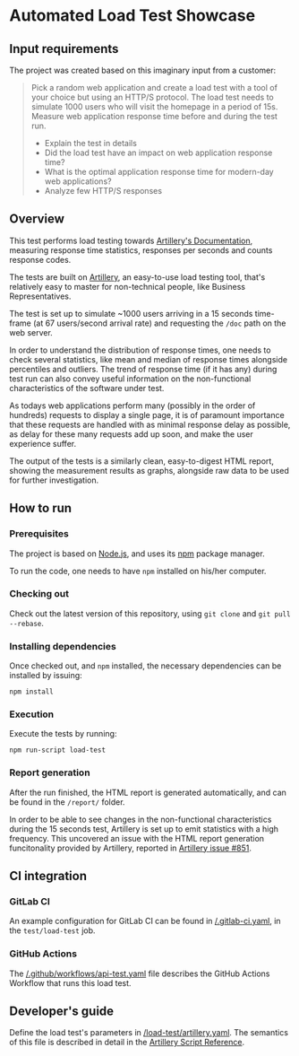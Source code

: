 # Automated Load Test Showcase
## Input requirements

The project was created based on this imaginary input from a customer:

> Pick a random web application and create a load test with a tool of your choice but using an HTTP/S protocol. The load test needs to simulate 1000 users who will visit the homepage in a period of 15s. Measure web application response time before and during the test run.
>    * Explain the test in details
>    * Did the load test have an impact on web application response time?
>    * What is the optimal application response time for modern-day web applications?
>    * Analyze few HTTP/S responses

## Overview

This test performs load testing towards [Artillery's Documentation](https://artillery.io/docs), measuring response time statistics, responses per seconds and counts response codes.

The tests are built on [Artillery](https://artillery.io/), an easy-to-use load testing tool, that's relatively easy to master for non-technical people, like Business Representatives.

The test is set up to simulate ~1000 users arriving in a 15 seconds time-frame (at 67 users/second arrival rate) and requesting the `/doc` path on the web server.

In order to understand the distribution of response times, one needs to check several statistics, like mean and median of response times alongside percentiles and outliers. The trend of response time (if it has any) during test run can also convey useful information on the non-functional characteristics of the software under test.

As todays web applications perform many (possibly in the order of hundreds) requests to display a single page, it is of paramount importance that these requests are handled with as minimal response delay as possible, as delay for these many requests add up soon, and make the user experience suffer.

The output of the tests is a similarly clean, easy-to-digest HTML report, showing the measurement results as graphs, alongside raw data to be used for further investigation.

## How to run

### Prerequisites

The project is based on [Node.js](https://nodejs.org/), and uses its [npm](https://www.npmjs.com/) package manager.

To run the code, one needs to have `npm` installed on his/her computer.

### Checking out

Check out the latest version of this repository, using `git clone` and `git pull --rebase`.

### Installing dependencies

Once checked out, and `npm` installed, the necessary dependencies can be installed by issuing:
```
npm install
```

### Execution

Execute the tests by running:
```
npm run-script load-test
```

### Report generation

After the run finished, the HTML report is generated automatically, and can be found in the `/report/` folder.

In order to be able to see changes in the non-functional characteristics during the 15 seconds test, Artillery
is set up to emit statistics with a high frequency. This uncovered an issue with the HTML report generation
funcitonality provided by Artillery, reported in [Artillery issue #851](https://github.com/artilleryio/artillery/issues/851).

## CI integration

### GitLab CI
An example configuration for GitLab CI can be found in [/.gitlab-ci.yaml](), in the `test/load-test` job.

### GitHub Actions
The [/.github/workflows/api-test.yaml]() file describes the GitHub Actions Workflow that runs this load test.

## Developer's guide

Define the load test's parameters in [/load-test/artillery.yaml](). The semantics of this file is described in detail in the [Artillery Script Reference](https://artillery.io/docs/script-reference/).
